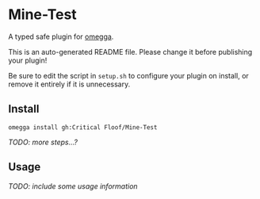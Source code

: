 <!--

When uploading your plugin to github/gitlab
start your repo name with "omegga-"

example: https://github.com/Critical Floof/omegga-Mine-Test

Your plugin will be installed via omegga install gh:Critical Floof/Mine-Test

-->

# Mine-Test

A typed safe plugin for [omegga](https://github.com/brickadia-community/omegga).

This is an auto-generated README file. Please change it before publishing your plugin!

Be sure to edit the script in `setup.sh` to configure your plugin on install, or
remove it entirely if it is unnecessary.

## Install

`omegga install gh:Critical Floof/Mine-Test`

_TODO: more steps...?_

## Usage

_TODO: include some usage information_
